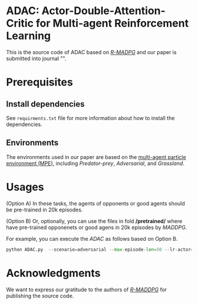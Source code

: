 # ADAC: Actor-Double-Attention-Critic for Multi-agent Reinforcement  Learning
This is the source code of ADAC based on [*R-MADPG*](https://proceedings.neurips.cc/paper_files/paper/2020/hash/774412967f19ea61d448977ad9749078-Abstract.html) and our paper is submitted into journal "".
# Prerequisites
## Install dependencies
See ``requirments.txt`` file for more information about how to install the dependencies.
## Environments
The environments used in our paper are based on the [multi-agent particle environment (MPE)](https://github.com/openai/multiagent-particle-envs), including *Predator-prey*, *Adversarial*, and *Grassland*.
# Usages
(Option A) In these tasks, the agents of opponents or good agents should be pre-trained in 20k episodes. 

(Option B) Or, optionally, you can use the files in fold **/pretrained/** where have pre-trained opponenets or good agens in 20k episodes by *MADDPG*.

For example, you can execute the *ADAC* as follows based on Option B.

```python
python ADAC.py  --scenario=adversarial --max-episode-len=50 --lr-actor=0.001 --lr-critic=0.001 --adv-policy=adac  --good-policy=maddpg --resume=/pretrained/ADAC/Adversarial_resume_8V8/ --n-food=6 --n-good=8 --n-adv=8 --exp-run-num=0
```

# Acknowledgments
We want to express our gratitude to the authors of [*R-MADDPG*](https://proceedings.neurips.cc/paper_files/paper/2020/hash/774412967f19ea61d448977ad9749078-Abstract.html) for publishing the source code.
